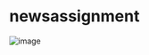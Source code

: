 # newsassignment
![image](https://user-images.githubusercontent.com/104209441/198876876-3da264d0-81e3-437c-8a32-162acb54b66e.png)
